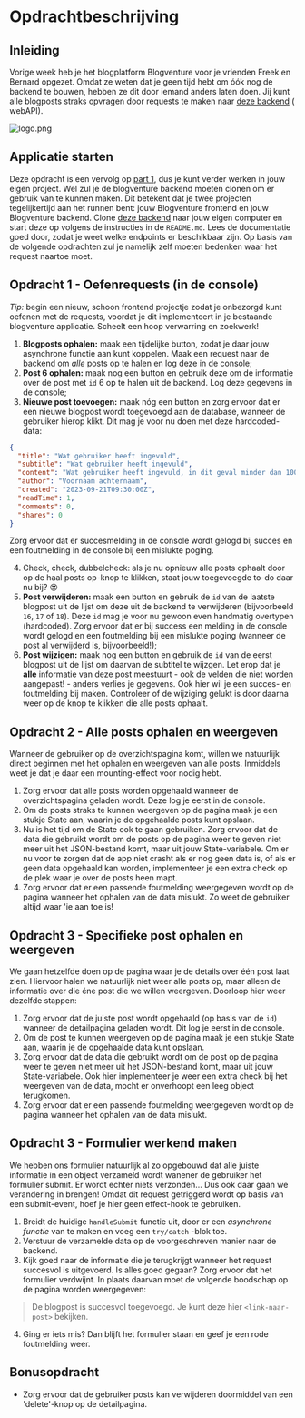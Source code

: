 # Opdrachtbeschrijving

## Inleiding

Vorige week heb je het blogplatform Blogventure voor je vrienden Freek en Bernard opgezet. Omdat ze weten dat je geen
tijd hebt om óók nog de backend te bouwen, hebben ze dit door iemand anders laten doen. Jij kunt alle blogposts straks
opvragen door requests te maken naar [deze backend](https://github.com/hogeschoolnovi/frontend-fake-blog-database) (
webAPI).

![logo.png](src/assets/logo-black.png)

## Applicatie starten

Deze opdracht is een vervolg op [part 1](https://github.com/hogeschoolnovi/frontend-react-blog-part1), dus je kunt
verder werken in jouw eigen project. Wel zul je de blogventure
backend moeten clonen om er gebruik van te kunnen maken. Dit betekent dat je twee projecten tegelijkertijd aan het
runnen bent:
jouw Blogventure frontend en jouw Blogventure backend.
Clone [deze backend](https://github.com/hogeschoolnovi/frontend-fake-blog-database) naar jouw eigen computer en start
deze op
volgens de instructies in de `README.md`. Lees de documentatie goed door, zodat je weet welke endpoints
er beschikbaar zijn. Op basis van de volgende opdrachten zul je namelijk zelf moeten bedenken waar het request naartoe
moet.

## Opdracht 1 - Oefenrequests (in de console)

_Tip:_ begin een nieuw, schoon frontend projectje zodat je onbezorgd kunt oefenen met de requests, voordat je dit
implementeert in je bestaande blogventure applicatie. Scheelt een hoop verwarring en zoekwerk!

1. **Blogposts ophalen:** maak een tijdelijke button, zodat je daar jouw asynchrone functie aan kunt koppelen. Maak een
   request naar de backend om _alle_ posts op te halen en log deze in de console;
2. **Post 6 ophalen:** maak nog een button en gebruik deze om de informatie over de post met `id` 6 op te halen uit de
   backend. Log deze gegevens in de console;
3. **Nieuwe post toevoegen:** maak nóg een button en zorg ervoor dat er een nieuwe blogpost wordt toegevoegd aan de
   database,
   wanneer de gebruiker hierop klikt. Dit mag je voor nu doen met deze hardcoded-data:

```json
{
  "title": "Wat gebruiker heeft ingevuld",
  "subtitle": "Wat gebruiker heeft ingevuld",
  "content": "Wat gebruiker heeft ingevuld, in dit geval minder dan 100 woorden",
  "author": "Voornaam achternaam",
  "created": "2023-09-21T09:30:00Z",
  "readTime": 1,
  "comments": 0,
  "shares": 0
}
```

Zorg ervoor dat er succesmelding in de console wordt gelogd bij succes en een foutmelding in de console bij een mislukte
poging.

4. Check, check, dubbelcheck: als je nu opnieuw alle posts ophaalt door op de haal posts op-knop te klikken, staat jouw
   toegevoegde to-do daar nu bij? 😍
5. **Post verwijderen:** maak een button en gebruik de `id` van de laatste blogpost uit de lijst om deze uit de backend
   te
   verwijderen (bijvoorbeeld `16`, `17` of `18`). Deze `id` mag je voor nu gewoon even handmatig overtypen (hardcoded).
   Zorg ervoor dat er bij success een
   melding in de console wordt gelogd en een foutmelding bij een mislukte poging (wanneer de post al verwijderd is,
   bijvoorbeeld!);
6. **Post wijzigen:** maak nog een button en gebruik de `id` van de eerst blogpost uit de lijst om daarvan de subtitel
   te wijzgen. Let erop dat je **alle** informatie van deze post meestuurt - ook de velden die niet
   worden aangepast! - anders verlies je gegevens. Ook hier wil je een succes- en foutmelding bij maken. Controleer of
   de wijziging gelukt is door daarna weer op de knop te klikken die alle posts ophaalt.

## Opdracht 2 - Alle posts ophalen en weergeven

Wanneer de gebruiker op de overzichtspagina komt, willen we natuurlijk direct beginnen met het ophalen en weergeven van
alle posts. Inmiddels weet je dat je daar een mounting-effect voor nodig hebt.

1. Zorg ervoor dat alle posts worden opgehaald wanneer de overzichtspagina geladen wordt. Deze log je eerst in de
   console.
2. Om de posts straks te kunnen weergeven op de pagina maak je een stukje State aan, waarin je de opgehaalde posts kunt
   opslaan.
3. Nu is het tijd om de State ook te gaan gebruiken. Zorg ervoor dat de data die gebruikt wordt om de posts op de pagina
   weer te geven niet
   meer uit het JSON-bestand komt, maar uit jouw State-variabele. Om er nu voor te zorgen dat de app niet crasht als er
   nog geen
   data is, of als er geen data opgehaald kan worden, implementeer je een extra check op de plek waar je over de posts
   heen mapt.
4. Zorg ervoor dat er een passende foutmelding weergegeven wordt op de pagina wanneer het ophalen van de data mislukt.
   Zo weet de gebruiker altijd waar 'ie aan toe is!

## Opdracht 3 - Specifieke post ophalen en weergeven

We gaan hetzelfde doen op de pagina waar je de details over één post laat zien. Hiervoor halen we natuurlijk niet weer
alle posts op, maar alleen de informatie over die éne post die we willen weergeven. Doorloop hier weer dezelfde stappen:

1. Zorg ervoor dat de juiste post wordt opgehaald (op basis van de `id`) wanneer de detailpagina geladen wordt. Dit log
   je eerst in de console.
2. Om de post te kunnen weergeven op de pagina maak je een stukje State aan, waarin je de opgehaalde data kunt
   opslaan.
3. Zorg ervoor dat de data die gebruikt wordt om de post op de pagina weer te geven niet
   meer uit het JSON-bestand komt, maar uit jouw State-variabele. Ook hier implementeer je weer een extra check bij het
   weergeven van de data, mocht er onverhoopt een leeg object terugkomen.
4. Zorg ervoor dat er een passende foutmelding weergegeven wordt op de pagina wanneer het ophalen van de data mislukt.

## Opdracht 3 - Formulier werkend maken

We hebben ons formulier natuurlijk al zo opgebouwd dat alle juiste informatie in een object verzameld wordt wanener de
gebruiker het formulier submit. Er wordt echter niets verzonden... Dus ook daar gaan we verandering in brengen! Omdat
dit request getriggerd wordt op basis van een submit-event, hoef je hier geen effect-hook te gebruiken.

1. Breidt de huidige `handleSubmit` functie uit, door er een _asynchrone functie_ van te maken en voeg een `try/catch`
   -blok toe.
2. Verstuur de verzamelde data op de voorgeschreven manier naar de backend.
3. Kijk goed naar de informatie die je terugkrijgt wanneer het request succesvol is uitgevoerd. Is alles goed gegaan?
   Zorg ervoor dat het formulier verdwijnt. In plaats daarvan moet de volgende boodschap op de pagina worden weergegeven:

> De blogpost is succesvol toegevoegd. Je kunt deze hier `<link-naar-post>` bekijken.

4. Ging er iets mis? Dan blijft het formulier staan en geef je een rode foutmelding weer.

## Bonusopdracht
* Zorg ervoor dat de gebruiker posts kan verwijderen doormiddel van een 'delete'-knop op de detailpagina.

